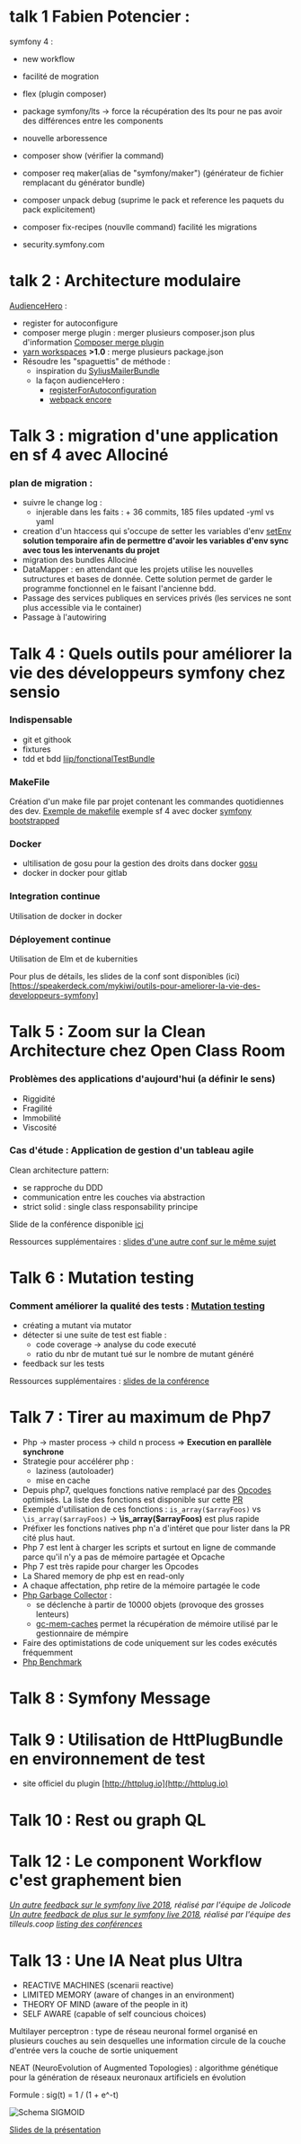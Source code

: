 

talk 1 Fabien Potencier :
=======================

symfony 4 :

- new workflow
- facilité de mogration
- flex (plugin composer)
- package symfony/lts -> force la récupération des lts pour ne pas avoir des différences entre les components
- nouvelle arboressence
- composer show (vérifier la command)
- composer req maker(alias de "symfony/maker") (générateur de fichier remplacant du générator bundle)
- composer unpack debug (suprime le pack et reference les paquets du pack explicitement)

- composer fix-recipes (nouvlle command) facilité les migrations

- security.symfony.com


talk 2 : Architecture modulaire
===============================

[AudienceHero](http://www.audiencehero.org/) :
* register for autoconfigure
* composer merge plugin :  merger plusieurs composer.json
    plus d'information [Composer merge plugin](https://github.com/wikimedia/composer-merge-plugin)
* [yarn workspaces](https://yarnpkg.com/lang/en/docs/workspaces/) __>1.0__ : merge plusieurs package.json
* Résoudre les "spaguettis" de méthode :
    - inspiration du [SyliusMailerBundle](https://github.com/Sylius/SyliusMailerBundle)
    - la façon audienceHero :
        * [registerForAutoconfiguration](https://symfony.com/doc/current/service_container/tags.html)
        * [webpack encore](https://symfony.com/doc/current/frontend.html)


Talk 3 : migration d'une application en sf 4 avec Allociné
==========================================================

### plan de migration :
* suivre le change log :
    - injerable dans les faits : + 36 commits, 185 files updated
    -yml vs yaml
* creation d'un htaccess qui s'occupe de setter les variables d'env [setEnv](https://httpd.apache.org/docs/2.4/mod/mod_env.html#setenv) __solution temporaire afin de permettre d'avoir les variables d'env sync avec tous les intervenants du projet__
* migration des bundles Allociné
* DataMapper : en attendant que les projets utilise les nouvelles sutructures et bases de donnée.
Cette solution permet de garder le programme fonctionnel en le faisant l'ancienne bdd.
* Passage des services publiques en services privés (les services ne sont plus accessible via le container)
* Passage à l'autowiring

Talk 4 : Quels outils pour améliorer la vie des développeurs symfony chez sensio
===============================================
### Indispensable
* git et githook
* fixtures
* tdd et bdd [liip/fonctionalTestBundle](https://github.com/liip/LiipFunctionalTestBundle)

### MakeFile
Création d'un make file par projet contenant les commandes quotidiennes des dev. [Exemple de makefile](https://github.com/mykiwi/symfony-bootstrapped/blob/master/Makefile) exemple sf 4 avec docker [symfony bootstrapped](https://github.com/mykiwi/symfony-bootstrapped)

### Docker
* ultilisation de gosu pour la gestion des droits dans docker [gosu](https://github.com/tianon/gosu)
* docker in docker pour gitlab

### Integration continue
Utilisation de  docker in docker

### Déployement continue
Utilisation de Elm et de kubernities

Pour plus de détails, les slides de la conf sont disponibles (ici)[https://speakerdeck.com/mykiwi/outils-pour-ameliorer-la-vie-des-developpeurs-symfony]

Talk 5 : Zoom sur la Clean Architecture chez Open Class Room
=================================================

### Problèmes des applications d'aujourd'hui (a définir le sens)
* Riggidité
* Fragilité
* Immobilité
* Viscosité

### Cas d'étude : Application de gestion d'un tableau agile

Clean architecture pattern:
* se rapproche du DDD
* communication entre les couches via abstraction
* strict solid : single class responsability principe

Slide de la conférence disponible [ici](https://speakerdeck.com/de_la_tech/architecture-modulaire-grace-a-symfony-et-lecosysteme-open-source) 

Ressources supplémentaires :  [slides d'une autre conf sur le même sujet](https://fr.slideshare.net/RomainKuzniak/design-applicatif-avec-symfony2)

Talk 6 : Mutation testing
=========================

### Comment améliorer la qualité des tests : [Mutation testing](https://infection.github.io/)

* créating a mutant via mutator
* détecter si une suite de test est fiable :
  - code coverage -> analyse du code executé
  - ratio du nbr de mutant tué sur le nombre de mutant généré
* feedback sur les tests

Ressources supplémentaires : [slides de la conférence](https://speakerdeck.com/theofidry/mutation-testing-better-code-by-making-bugs-1)


Talk 7 : Tirer au maximum de Php7
=================================

* Php -> master process -> child n process => **Execution en parallèle synchrone**
* Strategie pour accélérer php :
   - laziness (autoloader)
   - mise en cache
* Depuis php7, quelques fonctions native remplacé par des [Opcodes](https://afup.org/talks/1992-opcode-mais-a-quoi-ca-sert) optimisés. La liste des fonctions est disponible sur cette [PR](https://github.com/FriendsOfPHP/PHP-CS-Fixer/issues/3048)
* Exemple d'utilisation de ces fonctions :
`is_array($arrayFoos)` vs `\is_array($arrayFoos)` -> **\is_array($arrayFoos)** est plus rapide
* Préfixer les fonctions natives php n'a d'intéret que pour lister dans la PR cité plus haut.
* Php 7 est lent à charger les scripts et surtout en ligne de commande parce qu'il n'y a pas de mémoire partagée et Opcache
* Php 7 est très rapide pour charger les Opcodes 
* La Shared memory de php est en read-only
* A chaque affectation, php retire de la mémoire partagée le code
* [Php Garbage Collector](http://php.net/manual/en/features.gc.php) :
    - se déclenche à partir de 10000 objets (provoque des grosses lenteurs)
    - [gc-mem-caches](http://php.net/manual/fr/function.gc-mem-caches.php) permet la récupération de mémoire utilisé par le gestionnaire de mémpire
* Faire des optimistations de code uniquement sur les codes exécutés fréquemment
* [Php Benchmark](http://www.phpbenchmarks.com/fr/)

Talk 8 : Symfony Message
=======================

Talk 9 : Utilisation de HttPlugBundle en environnement de test
==============================================================

* site officiel du plugin [http://httplug.io](http://httplug.io)


Talk 10 : Rest ou graph QL
=================

Talk 12 : Le component Workflow c'est graphement bien
===================== 
  
_[Un autre feedback sur le symfony live 2018](https://jolicode.com/blog/notre-retour-du-symfony-live-2018), réalisé par l'équipe de Jolicode_ 
_[Un autre feedback de plus sur le symfony live 2018](https://les-tilleuls.coop/fr/blog/article/retour-sur-le-symfony-live-paris-2018), réalisé par l'équipe des tilleuls.coop_ 
_[listing des conférences](https://joind.in/event/symfonylive-paris-2018/schedule/list)_


Talk 13 : Une IA Neat plus Ultra
================================

* REACTIVE MACHINES (scenarii reactive)
* LIMITED MEMORY (aware of changes in an environment)
* THEORY OF MIND (aware of the people in it)
* SELF AWARE (capable of self councious choices)

Multilayer perceptron : type de réseau neuronal formel organisé en plusieurs couches au sein desquelles une information circule de la couche d'entrée vers la couche de sortie uniquement

NEAT (NeuroEvolution of Augmented Topologies) : algorithme génétique pour la génération de réseaux neuronaux artificiels en évolution

Formule : sig(t) = 1 / (1 + e^-t)

![Schema SIGMOID](https://i.imgur.com/BFRTKRE.png)

[Slides de la présentation](https://slides.com/gheb/neat-plus-ultra-uc#/1)